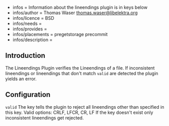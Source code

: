 - infos = Information about the lineendings plugin is in keys below
- infos/author = Thomas Waser <thomas.waser@libelektra.org>
- infos/licence = BSD
- infos/needs =
- infos/provides = 
- infos/placements = pregetstorage precommit 
- infos/description =

## Introduction ##

The Lineendings Plugin verifies the Lineendings of a file.
If inconsistent lineendings or lineendings that don't match `valid` are detected the plugin yields an error.

## Configuration ##

`valid` 
The key tells the plugin to reject all lineendings other than specified in this key. Valid options: CRLF, LFCR, CR, LF
If the key doesn't exist only inconsistent lineendings get rejected. 


